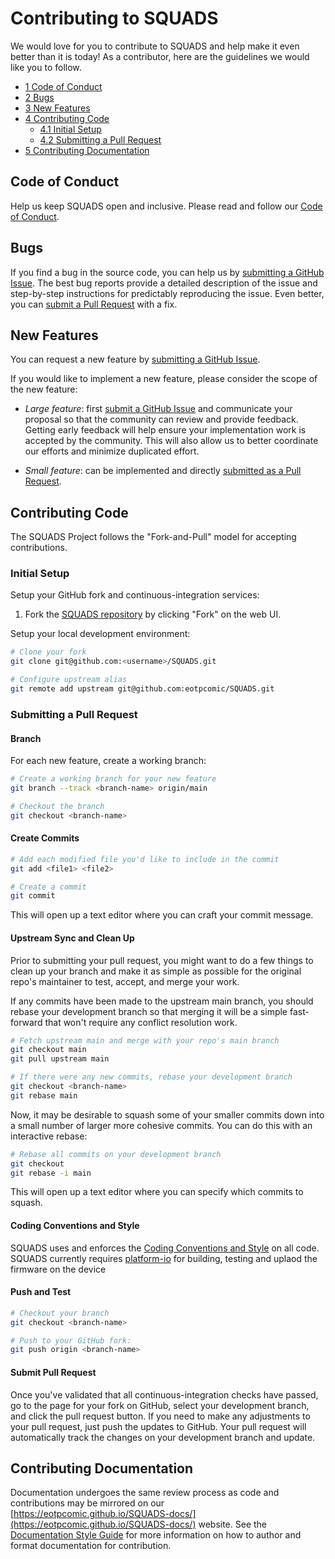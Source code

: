 # Contributing to SQUADS

We would love for you to contribute to SQUADS and help make it even better than it is today! As a contributor, here are the guidelines we would like you to follow.

- [1 Code of Conduct](#code-of-conduct)
- [2 Bugs](#bugs)
- [3 New Features](#new-features)
- [4 Contributing Code](#contributing-code)
  - [4.1 Initial Setup](#initial-setup)
  - [4.2 Submitting a Pull Request](#submitting-a-pull-request)
- [5 Contributing Documentation](#contributing-documentation)

## Code of Conduct

Help us keep SQUADS open and inclusive. Please read and follow our [Code of Conduct](CODE_OF_CONDUCT.md).

## Bugs

If you find a bug in the source code, you can help us by [submitting a GitHub Issue](https://github.com/eotpcomic/SQUADS/issues/new). The best bug reports provide a detailed description of the issue and step-by-step instructions for predictably reproducing the issue. Even better, you can [submit a Pull Request](#submitting-a-pull-request) with a fix.

## New Features

You can request a new feature by [submitting a GitHub Issue](https://github.com/eotpcomic/SQUADS/issues/new).

If you would like to implement a new feature, please consider the scope of the new feature:

- _Large feature_: first [submit a GitHub Issue](https://github.com/eotpcomic/SQUADS/issues/new) and communicate your proposal so that the community can review and provide feedback. Getting early feedback will help ensure your implementation work is accepted by the community. This will also allow us to better coordinate our efforts and minimize duplicated effort.

- _Small feature_: can be implemented and directly [submitted as a Pull Request](#submitting-a-pull-request).

## Contributing Code

The SQUADS Project follows the "Fork-and-Pull" model for accepting contributions.

### Initial Setup

Setup your GitHub fork and continuous-integration services:

1. Fork the [SQUADS repository](https://github.com/eotpcomic/SQUADS/) by clicking "Fork" on the web UI.

Setup your local development environment:

```bash
# Clone your fork
git clone git@github.com:<username>/SQUADS.git

# Configure upstream alias
git remote add upstream git@github.com:eotpcomic/SQUADS.git
```

### Submitting a Pull Request

#### Branch

For each new feature, create a working branch:

```bash
# Create a working branch for your new feature
git branch --track <branch-name> origin/main

# Checkout the branch
git checkout <branch-name>
```

#### Create Commits

```bash
# Add each modified file you'd like to include in the commit
git add <file1> <file2>

# Create a commit
git commit
```

This will open up a text editor where you can craft your commit message.

#### Upstream Sync and Clean Up

Prior to submitting your pull request, you might want to do a few things to clean up your branch and make it as simple as possible for the original repo's maintainer to test, accept, and merge your work.

If any commits have been made to the upstream main branch, you should rebase your development branch so that merging it will be a simple fast-forward that won't require any conflict resolution work.

```bash
# Fetch upstream main and merge with your repo's main branch
git checkout main
git pull upstream main

# If there were any new commits, rebase your development branch
git checkout <branch-name>
git rebase main
```

Now, it may be desirable to squash some of your smaller commits down into a small number of larger more cohesive commits. You can do this with an interactive rebase:

```bash
# Rebase all commits on your development branch
git checkout
git rebase -i main
```

This will open up a text editor where you can specify which commits to squash.

#### Coding Conventions and Style

SQUADS uses and enforces the [Coding Conventions and Style](STYLE_GUIDE.md) on all code.
SQUADS currently requires [platform-io](https://platform.io/) for building, testing and uplaod the firmware on the device

#### Push and Test

```bash
# Checkout your branch
git checkout <branch-name>

# Push to your GitHub fork:
git push origin <branch-name>
```

#### Submit Pull Request

Once you've validated that all continuous-integration checks have passed, go to the page for your fork on GitHub, select your development branch, and click the pull request button. If you need to make any adjustments to your pull request, just push the updates to GitHub. Your pull request will automatically track the changes on your development branch and update.

## Contributing Documentation

Documentation undergoes the same review process as code and contributions may be mirrored on our [https://eotpcomic.github.io/SQUADS-docs/](https://eotpcomic.github.io/SQUADS-docs/) website. See the [Documentation Style Guide](/doc/STYLE_GUIDE.md) for more information on how to author and format documentation for contribution.
